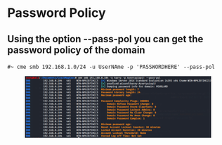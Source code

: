 # Password Policy

## Using the option **--pass-pol** you can get the password policy of the domain

```
#~ cme smb 192.168.1.0/24 -u UserNAme -p 'PASSWORDHERE' --pass-pol
```

<figure><img src="../../../.gitbook/assets/image (54).png" alt=""><figcaption></figcaption></figure>
